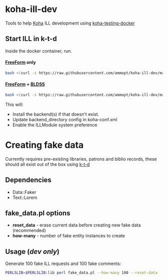# koha-ill-dev
Tools to help [Koha](https://koha-community.org/) ILL development using [koha-testing-docker](https://gitlab.com/koha-community/koha-testing-docker)

## Start ILL in k-t-d
Inside the docker container, run.

#### [FreeForm](https://github.com/PTFS-Europe/koha-ill-freeform) only

```sh
bash <(curl -s https://raw.githubusercontent.com/ammopt/koha-ill-dev/master/start-ill-dev.sh)
```

#### [FreeForm](https://github.com/PTFS-Europe/koha-ill-freeform) + [BLDSS](https://github.com/PTFS-Europe/koha-ill-bldss)

```sh
bash <(curl -s https://raw.githubusercontent.com/ammopt/koha-ill-dev/master/start-ill-dev-plus.sh)
```

This will:
* Install the backend(s) if that doesn't exist. 
* Update backend_directory config in koha-conf.xml
* Enable the ILLModule system preference

# Creating fake data
Currently requires pre-existing libraries, patrons and biblio records, these should all exist out of the box using [k-t-d](https://gitlab.com/koha-community/koha-testing-docker)

## Dependencies
* Data::Faker
* Text::Lorem

## fake_data.pl options
* **reset_data** - erase current data before creating new fake data (recommended)
* **how-many** - number of fake entity instances to create

## Usage (_dev only_)

Generate 100 fake ILL requests and 100 fake comments:

```sh
PERL5LIB=$PERL5LIB:lib perl fake_data.pl --how-many 100 --reset-data
```

